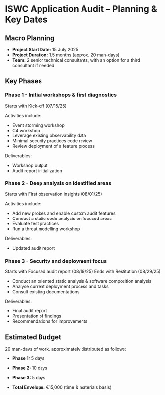 # ISWC Application Audit – Planning & Key Dates

## Macro Planning

- **Project Start Date:** 15 July 2025
- **Project Duration:** 1.5 months (approx. 20 man-days)
- **Team:** 2 senior technical consultants, with an option for a third consultant if needed

## Key Phases

### Phase 1 - Initial workshops & first diagnostics

Starts with Kick-off (07/15/25)

Activities include:

- Event storming workshop
- C4 workshop
- Leverage existing observability data
- Minimal security practices code review
- Review deployment of a feature process

Deliverables:

- Workshop output
- Audit report initialization

### Phase 2 - Deep analysis on identified areas

Starts with First observation insights (08/01/25)

Activities include:

- Add new probes and enable custom audit features
- Conduct a static code analysis on focused areas
- Evaluate test practices
- Run a threat modelling workshop

Deliverables:

- Updated audit report

### Phase 3 - Security and deployment focus

Starts with Focused audit report (08/19/25)
Ends with Restitution (08/29/25)

- Conduct an oriented static analysis & software composition analysis
- Analyse current deployment process and tasks
- Consult existing documentations

Deliverables:

- Final audit report
- Presentation of findings
- Recommendations for improvements

## Estimated Budget

20 man-days of work, approximately distributed as follows:

- **Phase 1:** 5 days
- **Phase 2:** 10 days
- **Phase 3:** 5 days

- **Total Envelope:** €15,000 (time & materials basis)
